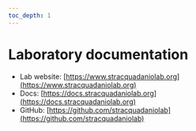 ```yaml
---
toc_depth: 1
---
```

# Laboratory documentation

- Lab website: [https://www.stracquadaniolab.org](https://www.stracquadaniolab.org)
- Docs: [https://docs.stracquadaniolab.org](https://docs.stracquadaniolab.org)
- GitHub: [https://github.com/stracquadaniolab](https://github.com/stracquadaniolab)